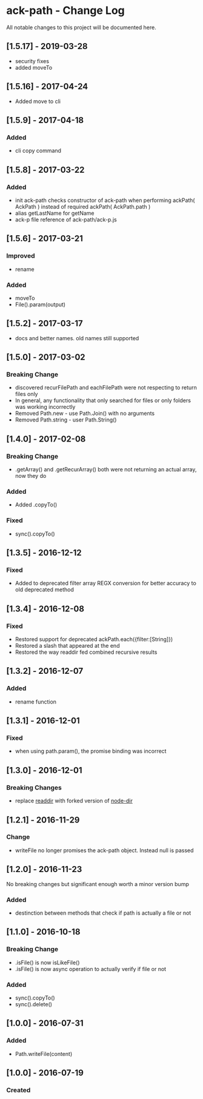 # ack-path - Change Log
All notable changes to this project will be documented here.

## [1.5.17] - 2019-03-28
- security fixes
- added moveTo

## [1.5.16] - 2017-04-24
- Added move to cli

## [1.5.9] - 2017-04-18
### Added
- cli copy command

## [1.5.8] - 2017-03-22
### Added
- init ack-path checks constructor of ack-path when performing ackPath( AckPath ) instead of required ackPath( AckPath.path )
- alias getLastName for getName
- ack-p file reference of ack-path/ack-p.js

## [1.5.6] - 2017-03-21
### Improved
- rename
### Added
- moveTo
- File().param(output)

## [1.5.2] - 2017-03-17
- docs and better names. old names still supported

## [1.5.0] - 2017-03-02
### Breaking Change
- discovered recurFilePath and eachFilePath were not respecting to return files only
- In general, any functionality that only searched for files or only folders was working incorrectly
- Removed Path.new - use Path.Join() with no arguments
- Removed Path.string - user Path.String()

## [1.4.0] - 2017-02-08
### Breaking Change
- .getArray() and .getRecurArray() both were not returning an actual array, now they do
### Added
- Added .copyTo()
### Fixed
- sync().copyTo()

## [1.3.5] - 2016-12-12
### Fixed
- Added to deprecated filter array REGX conversion for better accuracy to old deprecated method

## [1.3.4] - 2016-12-08
### Fixed
- Restored support for deprecated ackPath.each({filter:[String]})
- Restored a slash that appeared at the end
- Restored the way readdir fed combined recursive results

## [1.3.2] - 2016-12-07
### Added
- rename function

## [1.3.1] - 2016-12-01
### Fixed
- when using path.param(), the promise binding was incorrect

## [1.3.0] - 2016-12-01
### Breaking Changes
- replace [readdir](https://www.npmjs.com/package/readdir) with forked version of [node-dir](https://github.com/AckerApple/node-dir)

## [1.2.1] - 2016-11-29
### Change
- writeFile no longer promises the ack-path object. Instead null is passed

## [1.2.0] - 2016-11-23
No breaking changes but significant enough worth a minor version bump
### Added
- destinction between methods that check if path is actually a file or not


## [1.1.0] - 2016-10-18
### Breaking Change
- .isFile() is now isLikeFile()
- .isFile() is now async operation to actually verify if file or not
### Added
- sync().copyTo()
- sync().delete()

## [1.0.0] - 2016-07-31
### Added
- Path.writeFile(content)

## [1.0.0] - 2016-07-19
### Created
